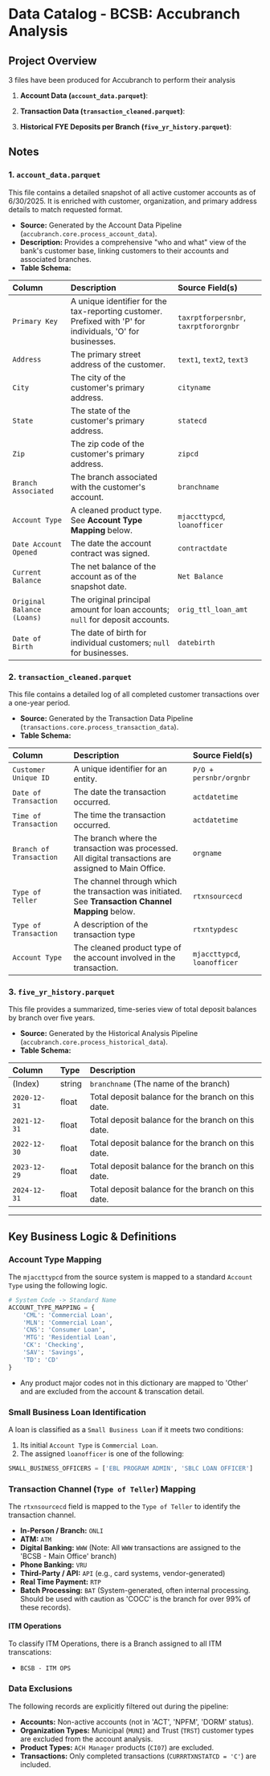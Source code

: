 # Data Catalog - BCSB: Accubranch Analysis

## Project Overview

3 files have been produced for Accubranch to perform their analysis

1.  **Account Data (`account_data.parquet`)**:

2.  **Transaction Data (`transaction_cleaned.parquet`)**:

2.  **Historical FYE Deposits per Branch (`five_yr_history.parquet`)**:

## Notes

### 1. `account_data.parquet`

This file contains a detailed snapshot of all active customer accounts as of 6/30/2025. It is enriched with customer, organization, and primary address details to match requested format.

*   **Source:** Generated by the Account Data Pipeline (`accubranch.core.process_account_data`).
*   **Description:** Provides a comprehensive "who and what" view of the bank's customer base, linking customers to their accounts and associated branches.
*   **Table Schema:**

| Column                  | Description                                                                                             | Source Field(s)                                    |
| :---------------------- | :------------------------------------------------------------------------------------------------------ | :------------------------------------------------- |
| `Primary Key`           | A unique identifier for the tax-reporting customer. Prefixed with 'P' for individuals, 'O' for businesses. | `taxrptforpersnbr`, `taxrptfororgnbr`             |
| `Address`               | The primary street address of the customer.                                                             | `text1`, `text2`, `text3`                            |
| `City`                  | The city of the customer's primary address.                                                             | `cityname`                                         |
| `State`                 | The state of the customer's primary address.                                                            | `statecd`                                          |
| `Zip`                   | The zip code of the customer's primary address.                                                         | `zipcd`                                            |
| `Branch Associated`     | The branch associated with the customer's account.                                                      | `branchname`                                       |
| `Account Type`          | A cleaned product type. See **Account Type Mapping** below.                          | `mjaccttypcd`, `loanofficer`                         |
| `Date Account Opened`   | The date the account contract was signed.                                                               | `contractdate`                                     |
| `Current Balance`       | The net balance of the account as of the snapshot date.                                                 | `Net Balance`                                      |
| `Original Balance (Loans)`| The original principal amount for loan accounts; `null` for deposit accounts.                           | `orig_ttl_loan_amt`                                |
| `Date of Birth`         | The date of birth for individual customers; `null` for businesses.                                       | `datebirth`                                        |

### 2. `transaction_cleaned.parquet`

This file contains a detailed log of all completed customer transactions over a one-year period.

*   **Source:** Generated by the Transaction Data Pipeline (`transactions.core.process_transaction_data`).
*   **Table Schema:**

| Column                | Description                                                                                             | Source Field(s)                                    |
| :-------------------- | :------------------------------------------------------------------------------------------------------ | :------------------------------------------------- |
| `Customer Unique ID`  | A unique identifier for an entity.           | `P/O + persnbr/orgnbr`             |
| `Date of Transaction` | The date the transaction occurred.                                                                      | `actdatetime`                                      |
| `Time of Transaction` | The time the transaction occurred.                                                                      | `actdatetime`                                      |
| `Branch of Transaction` | The branch where the transaction was processed. All digital transactions are assigned to Main Office. | `orgname`                                          |
| `Type of Teller`      | The channel through which the transaction was initiated. See **Transaction Channel Mapping** below.     | `rtxnsourcecd`                                     |
| `Type of Transaction` | A description of the transaction type                                  | `rtxntypdesc`                                      |
| `Account Type`        | The cleaned product type of the account involved in the transaction.                              | `mjaccttypcd`, `loanofficer`                         |

### 3. `five_yr_history.parquet`

This file provides a summarized, time-series view of total deposit balances by branch over five years.

*   **Source:** Generated by the Historical Analysis Pipeline (`accubranch.core.process_historical_data`).
*   **Table Schema:**

| Column       | Type    | Description                                                     |
| :----------- | :------ | :-------------------------------------------------------------- |
| (Index)      | string  | `branchname` (The name of the branch)                           |
| `2020-12-31` | float   | Total deposit balance for the branch on this date.              |
| `2021-12-31` | float   | Total deposit balance for the branch on this date.              |
| `2022-12-30` | float   | Total deposit balance for the branch on this date.              |
| `2023-12-29` | float   | Total deposit balance for the branch on this date.              |
| `2024-12-31` | float   | Total deposit balance for the branch on this date.              |

---

## Key Business Logic & Definitions

### Account Type Mapping

The `mjaccttypcd` from the source system is mapped to a standard `Account Type` using the following logic.

```python
# System Code -> Standard Name
ACCOUNT_TYPE_MAPPING = {
    'CML': 'Commercial Loan',
    'MLN': 'Commercial Loan',
    'CNS': 'Consumer Loan',
    'MTG': 'Residential Loan',
    'CK': 'Checking',
    'SAV': 'Savings',
    'TD': 'CD'
}
```

*   Any product major codes not in this dictionary are mapped to 'Other' and are excluded from the account & transcation detail.

### Small Business Loan Identification

A loan is classified as a `Small Business Loan` if it meets two conditions:
1.  Its initial `Account Type` is `Commercial Loan`.
2.  The assigned `loanofficer` is one of the following:

```python
SMALL_BUSINESS_OFFICERS = ['EBL PROGRAM ADMIN', 'SBLC LOAN OFFICER']
```

### Transaction Channel (`Type of Teller`) Mapping

The `rtxnsourcecd` field is mapped to the `Type of Teller` to identify the transaction channel.

*   **In-Person / Branch:** `ONLI`
*   **ATM:** `ATM`
*   **Digital Banking:** `WWW` (Note: All `WWW` transactions are assigned to the 'BCSB - Main Office' branch)
*   **Phone Banking:** `VRU`
*   **Third-Party / API:** `API` (e.g., card systems, vendor-generated)
*   **Real Time Payment:** `RTP`
*   **Batch Processing:** `BAT` (System-generated, often internal processing. Should be used with caution as 'COCC' is the branch for over 99% of these records).

#### ITM Operations

To classify ITM Operations, there is a Branch assigned to all ITM transcations:
- `BCSB - ITM OPS`
### Data Exclusions

The following records are explicitly filtered out during the pipeline:
*   **Accounts:** Non-active accounts (not in 'ACT', 'NPFM', 'DORM' status).
*   **Organization Types:** Municipal (`MUNI`) and Trust (`TRST`) customer types are excluded from the account analysis.
*   **Product Types:** `ACH Manager` products (`CI07`) are excluded.
*   **Transactions:** Only completed transactions (`CURRRTXNSTATCD = 'C'`) are included.